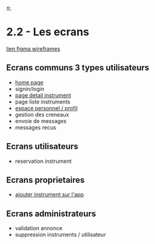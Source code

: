 <link rel="stylesheet" href="style.css"/>

[<span class="icon-big">&#8592;</span>](./2-analyse.md)

# 2.2 - Les ecrans

[lien figma wireframes](https://www.figma.com/file/Ub6AfutBk2W62vnilmRuNx/play-my-house?type=design&node-id=2-2&mode=design)

## Ecrans communs 3 types utilisateurs

- [home page](./wireframes/home-page.md)
- signin/login
- [page detail instrument](./wireframes/instrument-detail-page.md)
- page liste instruments
- [espace personnel / profil](./wireframes/profil-page.md)
- gestion des creneaux
- envoie de messages
- messages recus

## Ecrans utilisateurs

- reservation instrument

## Ecrans proprietaires

- [ajouter instrument sur l'app](./wireframes/ajout-instrument.md)

## Ecrans administrateurs

- validation annonce
- suppression instruments / utilisateur
